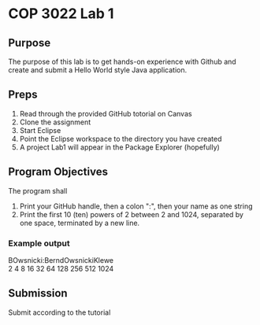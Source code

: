 # COP 3022 Lab 1

## Purpose
The purpose of this lab is to get hands-on experience with Github and create and submit a Hello World style Java application.

## Preps

1. Read through the provided GitHub totorial on Canvas
2. Clone the assignment
3. Start Eclipse
4. Point the Eclipse workspace to the directory you have created
5. A project Lab1 will appear in the Package Explorer (hopefully)

## Program Objectives

The program shall 

1. Print your GitHub handle, then a colon ":", then your name as one string
2. Print the first 10 (ten) powers of 2 between 2 and 1024, separated by one space, terminated by a new line.

### Example output

BOwsnicki:BerndOwsnickiKlewe\
2 4 8 16 32 64 128 256 512 1024

## Submission

Submit according to the tutorial


